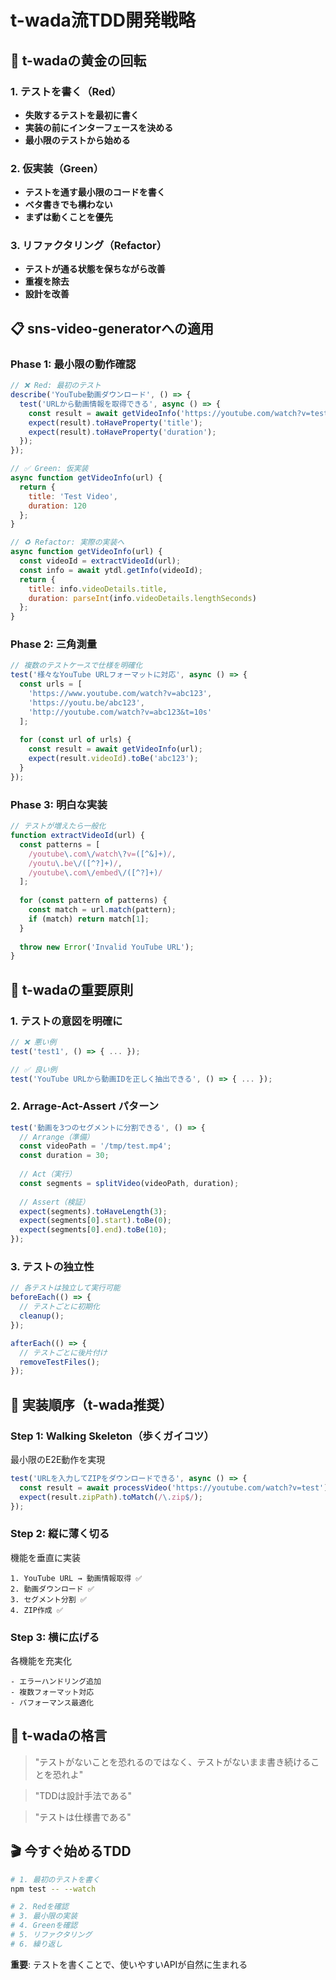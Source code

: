 # t-wada流TDD開発戦略

## 🎯 t-wadaの黄金の回転

### 1. テストを書く（Red）
- **失敗するテストを最初に書く**
- **実装の前にインターフェースを決める**
- **最小限のテストから始める**

### 2. 仮実装（Green）
- **テストを通す最小限のコードを書く**
- **ベタ書きでも構わない**
- **まずは動くことを優先**

### 3. リファクタリング（Refactor）
- **テストが通る状態を保ちながら改善**
- **重複を除去**
- **設計を改善**

## 📋 sns-video-generatorへの適用

### Phase 1: 最小限の動作確認

```javascript
// ❌ Red: 最初のテスト
describe('YouTube動画ダウンロード', () => {
  test('URLから動画情報を取得できる', async () => {
    const result = await getVideoInfo('https://youtube.com/watch?v=test');
    expect(result).toHaveProperty('title');
    expect(result).toHaveProperty('duration');
  });
});

// ✅ Green: 仮実装
async function getVideoInfo(url) {
  return {
    title: 'Test Video',
    duration: 120
  };
}

// ♻️ Refactor: 実際の実装へ
async function getVideoInfo(url) {
  const videoId = extractVideoId(url);
  const info = await ytdl.getInfo(videoId);
  return {
    title: info.videoDetails.title,
    duration: parseInt(info.videoDetails.lengthSeconds)
  };
}
```

### Phase 2: 三角測量

```javascript
// 複数のテストケースで仕様を明確化
test('様々なYouTube URLフォーマットに対応', async () => {
  const urls = [
    'https://www.youtube.com/watch?v=abc123',
    'https://youtu.be/abc123',
    'http://youtube.com/watch?v=abc123&t=10s'
  ];
  
  for (const url of urls) {
    const result = await getVideoInfo(url);
    expect(result.videoId).toBe('abc123');
  }
});
```

### Phase 3: 明白な実装

```javascript
// テストが増えたら一般化
function extractVideoId(url) {
  const patterns = [
    /youtube\.com\/watch\?v=([^&]+)/,
    /youtu\.be\/([^?]+)/,
    /youtube\.com\/embed\/([^?]+)/
  ];
  
  for (const pattern of patterns) {
    const match = url.match(pattern);
    if (match) return match[1];
  }
  
  throw new Error('Invalid YouTube URL');
}
```

## 🔄 t-wadaの重要原則

### 1. テストの意図を明確に
```javascript
// ❌ 悪い例
test('test1', () => { ... });

// ✅ 良い例
test('YouTube URLから動画IDを正しく抽出できる', () => { ... });
```

### 2. Arrage-Act-Assert パターン
```javascript
test('動画を3つのセグメントに分割できる', () => {
  // Arrange（準備）
  const videoPath = '/tmp/test.mp4';
  const duration = 30;
  
  // Act（実行）
  const segments = splitVideo(videoPath, duration);
  
  // Assert（検証）
  expect(segments).toHaveLength(3);
  expect(segments[0].start).toBe(0);
  expect(segments[0].end).toBe(10);
});
```

### 3. テストの独立性
```javascript
// 各テストは独立して実行可能
beforeEach(() => {
  // テストごとに初期化
  cleanup();
});

afterEach(() => {
  // テストごとに後片付け
  removeTestFiles();
});
```

## 🚀 実装順序（t-wada推奨）

### Step 1: Walking Skeleton（歩くガイコツ）
最小限のE2E動作を実現
```javascript
test('URLを入力してZIPをダウンロードできる', async () => {
  const result = await processVideo('https://youtube.com/watch?v=test');
  expect(result.zipPath).toMatch(/\.zip$/);
});
```

### Step 2: 縦に薄く切る
機能を垂直に実装
```
1. YouTube URL → 動画情報取得 ✅
2. 動画ダウンロード ✅
3. セグメント分割 ✅
4. ZIP作成 ✅
```

### Step 3: 横に広げる
各機能を充実化
```
- エラーハンドリング追加
- 複数フォーマット対応
- パフォーマンス最適化
```

## 📝 t-wadaの格言

> "テストがないことを恐れるのではなく、テストがないまま書き続けることを恐れよ"

> "TDDは設計手法である"

> "テストは仕様書である"

## 🎬 今すぐ始めるTDD

```bash
# 1. 最初のテストを書く
npm test -- --watch

# 2. Redを確認
# 3. 最小限の実装
# 4. Greenを確認
# 5. リファクタリング
# 6. 繰り返し
```

**重要**: テストを書くことで、使いやすいAPIが自然に生まれる